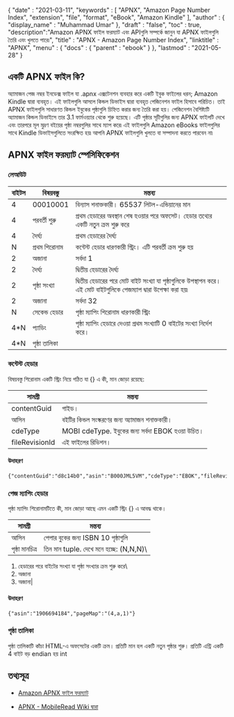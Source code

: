 {
  "date" : "2021-03-11",
  "keywords" : [ "APNX", "Amazon Page Number Index", "extension", "file", "format", "eBook", "Amazon Kindle" ],
  "author" : {
    "display_name" : "Muhammad Umar"
},
  "draft" : "false",
  "toc" : true,
  "description":"Amazon APNX ফাইল ফরম্যাট এবং APIগুলি সম্পর্কে জানুন যা APNX ফাইলগুলি তৈরি এবং খুলতে পারে৷",
  "title" : "APNX - Amazon Page Number Index",
  "linktitle" : "APNX",
  "menu" : {
    "docs" : {
      "parent" : "ebook"
}
},
  "lastmod" : "2021-05-28"
}

## একটি APNX ফাইল কি? ##

অ্যামাজন পেজ নম্বর ইনডেক্স ফাইল যা .apnx এক্সটেনশন ব্যবহার করে একটি ইবুক ফাইলের ধরন; Amazon Kindle দ্বারা ব্যবহৃত। এই ফাইলগুলি আসলে কিন্ডল ডিভাইস দ্বারা ব্যবহৃত পেজিনেশন ফাইল হিসাবে পরিচিত। তাই APNX ফাইলগুলি সাধারণত কিন্ডল ইবুকের পৃষ্ঠাগুলি চিহ্নিত করার জন্য তৈরি করা হয়। পেজিনেশন বৈশিষ্ট্যটি অ্যামাজন কিন্ডল ডিভাইসে তার 3.1 ফার্মওয়্যার থেকে শুরু হয়েছে। এটি পৃষ্ঠার সূচীগুলির জন্য APNX ফাইলটি দেখে এবং তারপরে মূল মুদ্রণ বইয়ের পৃষ্ঠা নম্বরগুলির সাথে ম্যাপ করে৷ এই ফাইলগুলি Amazon eBooks ফাইলগুলির সাথে Kindle ডিভাইসগুলিতে সংরক্ষিত হয়৷ আপনি APNX ফাইলগুলি খুলতে বা সম্পাদনা করতে পারবেন না৷

## APNX ফাইল ফরম্যাট স্পেসিফিকেশন ##

### লেআউট

|বাইটস| বিষয়বস্তু| মন্তব্য|
---|---|---|
|4 |00010001 | বিন্যাস শনাক্তকারী। 65537 লিটল-এন্ডিয়ানের মান
|4 |পরবর্তী শুরু | প্রথম হেডারের অবস্থান শেষ হওয়ার পরে অফসেট। হেডার তথ্যের একটি নতুন ক্রম শুরু করে|
|4 |দৈর্ঘ্য | প্রথম হেডারের দৈর্ঘ্য|
|N |প্রথম শিরোনাম | কন্টেন্ট হেডার ধারণকারী স্ট্রিং। এটি পরবর্তী ক্রম শুরু হয়|
|2 |অজানা | সর্বদা 1|
|2 |দৈর্ঘ্য | দ্বিতীয় হেডারের দৈর্ঘ্য|
|2 |পৃষ্ঠা সংখ্যা | দ্বিতীয় হেডারের পরে মোট বাইট সংখ্যা যা পৃষ্ঠাগুলিকে উপস্থাপন করে। এই মোট বাইটগুলিকে পেজম্যাপ দ্বারা উপেক্ষা করা হয়৷|
|2 |অজানা | সর্বদা 32|
|N |সেকেন্ড হেডার | পৃষ্ঠা ম্যাপিং শিরোনাম ধারণকারী স্ট্রিং|
|4*N |প্যাডিং | পৃষ্ঠা ম্যাপিং হেডারে দেওয়া প্রথম সংখ্যাটি 0 বাইটের সংখ্যা নির্দেশ করে।|
|4*N |পৃষ্ঠা তালিকা ||

### কন্টেন্ট হেডার

বিষয়বস্তু শিরোনাম একটি স্ট্রিং নিয়ে গঠিত যা {} এ কী, মান জোড়া রয়েছে:

|সামগ্রী| মন্তব্য|
---|---|
|contentGuid| গাইড।|
|আসিন | বইটির কিন্ডল সংস্করণের জন্য অ্যামাজন শনাক্তকারী।|
|cdeType | MOBI cdeType. ইবুকের জন্য সর্বদা EBOK হওয়া উচিত।|
|fileRevisionId | এই ফাইলের রিভিশন।|

#### উদাহরণ
```
{"contentGuid":"d8c14b0","asin":"B000JML5VM","cdeType":"EBOK","fileRevisionId":"1296874359405"}
```
### পেজ ম্যাপিং হেডার
পৃষ্ঠা ম্যাপিং শিরোনামটিতে কী, মান জোড়া আছে এমন একটি স্ট্রিং {} এ আবদ্ধ থাকে।

|সামগ্রী | মন্তব্য|
---|---|
|আসিন | পেপার বুকের জন্য ISBN 10 পৃষ্ঠাগুলি |
|পৃষ্ঠা মানচিত্র| তিন মান tuple. দেখে মনে হচ্ছে: (N,N,N)\
1) হেডারের পরে বাইটের সংখ্যা যা পৃষ্ঠা সংখ্যার ক্রম শুরু করে\
2) অজানা
3) অজানা\|
#### উদাহরণ
```
{"asin":"1906694184","pageMap":"(4,a,1)"}
```

### পৃষ্ঠা তালিকা

পৃষ্ঠা তালিকাটি কাঁচা HTML-এ অফসেটের একটি ক্রম। প্রতিটি
মান হল একটি নতুন পৃষ্ঠার শুরু। প্রতিটি এন্ট্রি একটি 4 বাইট বড় endian হয়
int



## তথ্যসূত্র

* [Amazon APNX ফাইল ফরম্যাট](https://nachtimwald.com/2011/02/09/amazon-apnx-file-format/)

* [APNX - MobileRead Wiki দ্বারা](https://wiki.mobileread.com/wiki/APNX)


